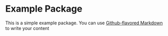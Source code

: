 # Example Package

This is a simple example package. You can use [Github-flavored Markdown](https://guides.github.com/features/mastering-markdown/) to write your content